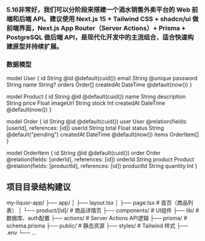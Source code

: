 ### 5.16非常好，我们可以分阶段来搭建一个酒水销售外卖平台的 Web 前端和后端 API。建议使用 Next.js 15 + Tailwind CSS + shadcn/ui 做前端界面，Next.js App Router（Server Actions）+ Prisma + PostgreSQL 做后端 API，是现代化开发中的主流组合，适合快速构建原型并持续扩展。

### 数据模型

model User {
  id        String   @id @default(cuid())
  email     String   @unique
  password  String
  name      String?
  orders    Order[]
  createdAt DateTime @default(now())
}

model Product {
  id          String   @id @default(cuid())
  name        String
  description String
  price       Float
  imageUrl    String
  stock       Int
  createdAt   DateTime @default(now())
}

model Order {
  id        String     @id @default(cuid())
  user      User       @relation(fields: [userId], references: [id])
  userId    String
  total     Float
  status    String     @default("pending")
  createdAt DateTime   @default(now())
  items     OrderItem[]
}

model OrderItem {
  id        String   @id @default(cuid())
  order     Order    @relation(fields: [orderId], references: [id])
  orderId   String
  product   Product  @relation(fields: [productId], references: [id])
  productId String
  quantity  Int
}

## 项目目录结构建议
my-liquor-app/
├── app/
│   ├── layout.tsx
│   ├── page.tsx        # 首页（商品列表）
│   └── product/[id]/   # 商品详情页
├── components/         # UI组件
├── lib/                # 数据库、auth配置
├── actions/            # Server Actions API逻辑
├── prisma/             # schema.prisma
├── public/             # 静态资源
├── styles/             # Tailwind 样式
├── .env
└── ...
